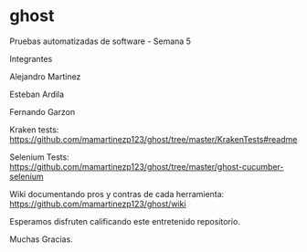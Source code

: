 # ghost
Pruebas automatizadas de software - Semana 5

Integrantes

Alejandro Martinez

Esteban Ardila

Fernando Garzon

Kraken tests: https://github.com/mamartinezp123/ghost/tree/master/KrakenTests#readme

Selenium Tests: https://github.com/mamartinezp123/ghost/tree/master/ghost-cucumber-selenium

Wiki documentando pros y contras de cada herramienta: https://github.com/mamartinezp123/ghost/wiki

Esperamos disfruten calificando este entretenido repositorio.


Muchas Gracias. 

